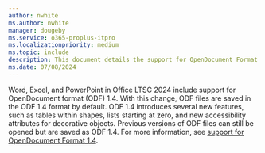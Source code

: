 ```yaml
---
author: nwhite
ms.author: nwhite
manager: dougeby
ms.service: o365-proplus-itpro
ms.localizationpriority: medium
ms.topic: include
description: This document details the support for OpenDocument Format (ODF) 1.4 in Office LTSC preview.
ms.date: 07/08/2024
---
```

<!--This file is shared by overview-ltsc-preview.md, overview-mac-preview.md, ltsc>2024>overview. Headings are driven by article context.-->
Word, Excel, and PowerPoint in Office LTSC 2024 include support for OpenDocument format (ODF) 1.4. With this change, ODF files are saved in the ODF 1.4 format by default. ODF 1.4 introduces several new features, such as tables within shapes, lists starting at zero, and new accessibility attributes for decorative objects. Previous versions of ODF files can still be opened but are saved as ODF 1.4. For more information, see [support for OpenDocument Format 1.4](https://techcommunity.microsoft.com/t5/microsoft-365-insider-blog/microsoft-365-apps-now-support-opendocument-format-1-4/ba-p/4226735).